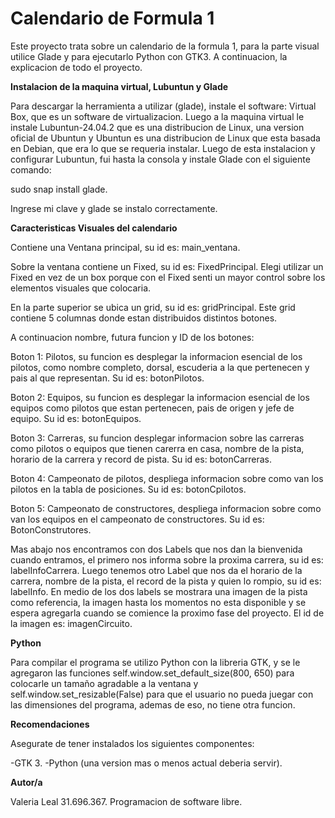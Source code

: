 # Calendario de Formula 1 

Este proyecto trata sobre un calendario de la formula 1, para la parte visual utilice Glade y para ejecutarlo Python con GTK3. A continuacion, la explicacion de todo el proyecto. 

**Instalacion de la maquina virtual, Lubuntun y Glade**

Para descargar la herramienta a utilizar (glade), instale el software: Virtual Box, que es un software de virtualizacion. Luego a la maquina virtual le instale Lubuntun-24.04.2 que es una  distribucion de Linux, una version oficial de Ubuntun y Ubuntun es una distribucion de Linux que esta basada en Debian, que era lo que se requeria instalar. Luego de esta instalacion y configurar Lubuntun, fui hasta la consola y instale Glade con el siguiente comando: 

sudo snap install glade. 

Ingrese mi clave y glade se instalo correctamente. 

**Caracteristicas Visuales del calendario**

Contiene una Ventana principal, su id es: main_ventana. 

Sobre la  ventana contiene un Fixed, su id es: FixedPrincipal. Elegi utilizar un Fixed en vez de un box porque con el Fixed senti un mayor control sobre los elementos visuales que colocaria. 

En la parte superior se ubica un grid, su id es: gridPrincipal. Este grid contiene 5 columnas donde estan distribuidos distintos botones. 

A continuacion nombre, futura funcion y ID de los botones: 

Boton 1: Pilotos, su funcion es desplegar la informacion esencial de los pilotos, como nombre completo, dorsal, escuderia a la que pertenecen y pais al que representan. Su id es: botonPilotos. 

Boton 2: Equipos, su funcion es desplegar la informacion esencial de los equipos como pilotos que estan pertenecen, pais de origen y jefe de equipo. Su id es: botonEquipos. 

Boton 3: Carreras, su funcion desplegar informacion sobre las carreras como pilotos o equipos que tienen carerra en casa, nombre de la pista, horario de la carrera y record de pista. Su id es: botonCarreras.

Boton 4: Campeonato de pilotos, despliega informacion sobre como van los pilotos en la tabla de posiciones. Su id es: botonCpilotos. 

Boton 5: Campeonato de constructores, despliega informacion sobre como van los equipos en el campeonato de constructores. Su id es: BotonConstrutores. 

Mas abajo nos encontramos con dos Labels que nos dan la bienvenida cuando entramos, el primero nos informa sobre la proxima carrera, su id es: labelInfoCarrera. Luego tenemos otro Label que nos da el horario de la carrera, nombre de la pista, el record de la pista y quien lo rompio, su id es: labelInfo. En medio de los dos labels se mostrara una imagen de la pista como referencia, la imagen hasta los momentos no esta disponible y se espera agregarla cuando se comience la proximo fase del proyecto. El id de la imagen es: imagenCircuito.  

**Python**

Para compilar el programa se utilizo Python con la libreria GTK, y se le agregaron las funciones self.window.set_default_size(800, 650) para colocarle un tamaño agradable a la ventana y self.window.set_resizable(False) para que el usuario no pueda juegar con las dimensiones del programa, ademas de eso, no tiene otra funcion. 

**Recomendaciones** 

Asegurate de tener instalados los siguientes componentes: 

-GTK 3.
-Python (una version mas o menos actual deberia servir). 

**Autor/a**

Valeria Leal 31.696.367. Programacion de software libre. 